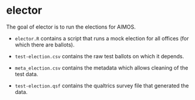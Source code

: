 
<!-- README.md is generated from README.Rmd. Please edit that file -->

# elector

<!-- badges: start -->

<!-- badges: end -->

The goal of elector is to run the elections for AIMOS.

  - `elector.R` contains a script that runs a mock election for all
    offices (for which there are ballots).

  - `test-election.csv` contains the raw test ballots on which it
    depends.

  - `meta_election.csv` contains the metadata which allows cleaning of
    the test data.

  - `test-election.qsf` contains the qualtrics survey file that
    generated the data.
